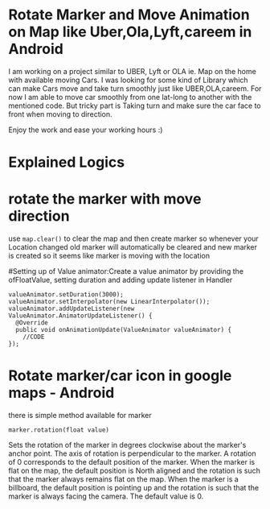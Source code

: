 # Rotate Marker and Move Animation on Map like Uber,Ola,Lyft,careem in Android

I am working on a project similar to UBER, Lyft or OLA ie. Map on the home with available moving Cars. I was looking for some kind of Library which can make Cars move and take turn smoothly just like UBER,OLA,careem. For now I am able to move car smoothly from one lat-long to another with the mentioned code. But tricky part is Taking turn and make sure the car face to front when moving to direction.

Enjoy the work and ease your working hours :)

# Explained Logics

# rotate the marker with move direction
use 
```map.clear()```
to clear the map and then create marker so whenever your Location changed old marker will automatically be cleared and new marker is created so it seems like marker is moving with the location

#Setting up of Value animator:Create a value animator by providing the ofFloatValue, setting duration and adding update listener in Handler
```ValueAnimator valueAnimator = ValueAnimator.ofFloat(0, 1);
valueAnimator.setDuration(3000);
valueAnimator.setInterpolator(new LinearInterpolator());
valueAnimator.addUpdateListener(new ValueAnimator.AnimatorUpdateListener() {
  @Override
  public void onAnimationUpdate(ValueAnimator valueAnimator) {
    //CODE
}); 
```
# Rotate marker/car icon in google maps - Android
there is simple method available for marker

```marker.rotation(float value)``` 

Sets the rotation of the marker in degrees clockwise about the marker's anchor point. The axis of rotation is perpendicular to the marker. A rotation of 0 corresponds to the default position of the marker. When the marker is flat on the map, the default position is North aligned and the rotation is such that the marker always remains flat on the map. When the marker is a billboard, the default position is pointing up and the rotation is such that the marker is always facing the camera. The default value is 0.
